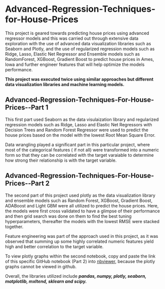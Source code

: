 # Advanced-Regression-Techniques-for-House-Prices

This project is geared towards predicting house prices using advanced regressor models and this was carried out through extensive data exploration with the use of advanced data visualization libraries such as Seaborn and Plotly, and the use of regularized regression models such as Ridge, Lasso, Elastic Net Regressor and Ensemble models such as RandomForest, XGBoost, Gradient Boost to predict house prices in Ames, Iowa and further engineer features that will help optimize the models performance.

**This project was executed twice using similar approaches but different data visualization libraries and machine learning models.**

## Advanced-Regression-Techniques-For-House-Prices--Part 1

This first part used Seaborn as the data visulaization library and regularized regression models such as Ridge, Lasso and Elastic Net Regressors with Decision Trees and Random Forest Regressor were used to predict the house prices based on the model with the lowest Root Mean Square Error. 


Data wrangling played a significant part in this particular project, where most of the categorical features ( if not all) were transformed into a numeric form so that they can be correlated with the target varaiable to determine how strong their relationship is with the target variable.

## Advanced-Regression-Techniques-For-House-Prices--Part 2

The second part of this project used plotly as the data visualization library and ensemble models such as Random Forest, XGBoost, Gradient Boost, ADABoost and Light GBM were all utilized to predict the house prices. Here, the models were first cross validated to have a glimpse of their performance and then grid search was done on them to find the best tuning hyperparameters, thereafter the models with the lowest RMSE were stacked together.

Feature engineering was part of the approach used in this project, as it was observed that summing up some highly correlated numeric features yield high and better correlation to the target variable.

To view plotly graphs within the second notebook, copy and paste the link of this specific GitHub notebook (Part 2) into [nbviewer](http://nbviewer.jupyter.org/), because the plotly graphs cannot be viewed in github.


Overall, the libraries utilized include ***pandas, numpy, plotly, seaborn, matplotlib, mxltend, sklearn and scipy.***
